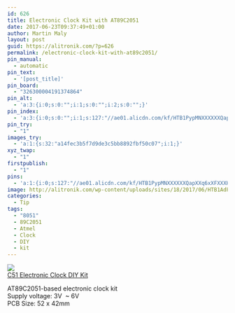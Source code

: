 ```yaml
---
id: 626
title: Electronic Clock Kit with AT89C2051
date: 2017-06-23T09:37:49+01:00
author: Martin Maly
layout: post
guid: https://alitronik.com/?p=626
permalink: /electronic-clock-kit-with-at89c2051/
pin_manual:
  - automatic
pin_text:
  - '[post_title]'
pin_board:
  - "326300004191374864"
pin_alt:
  - 'a:3:{i:0;s:0:"";i:1;s:0:"";i:2;s:0:"";}'
pin_index:
  - 'a:3:{i:0;s:0:"";i:1;s:127:"//ae01.alicdn.com/kf/HTB1PypMNXXXXXXQapXXq6xXFXXXH/High-Quality-font-b-C51-b-font-font-b-4-b-font-font-b-Bits-b.jpg_220x220.jpg";i:2;s:90:"http://alitronik.com/wp-content/uploads/sites/18/2017/06/HTB1AdPgKVXXXXcTXVXXq6xXFXXXf.jpg";}'
pin_try:
  - "1"
images_try:
  - 'a:1:{s:32:"a14fec3b5f7d9de3c5bb8892fbf50c07";i:1;}'
xyz_twap:
  - "1"
firstpublish:
  - "1"
pins:
  - 'a:1:{i:0;s:127:"//ae01.alicdn.com/kf/HTB1PypMNXXXXXXQapXXq6xXFXXXH/High-Quality-font-b-C51-b-font-font-b-4-b-font-font-b-Bits-b.jpg_220x220.jpg";}'
image: http://alitronik.com/wp-content/uploads/sites/18/2017/06/HTB1AdPgKVXXXXcTXVXXq6xXFXXXf.jpg
categories:
  - Tip
tags:
  - "8051"
  - 89C2051
  - Atmel
  - Clock
  - DIY
  - kit
---
```

<a href="http://s.click.aliexpress.com/e/Bmuzn2B" target="_parent"><img src="//ae01.alicdn.com/kf/HTB1PypMNXXXXXXQapXXq6xXFXXXH/High-Quality-font-b-C51-b-font-font-b-4-b-font-font-b-Bits-b.jpg_220x220.jpg" /><span style="display: block;">C51 Electronic Clock DIY Kit</span></a>

AT89C2051-based electronic clock kit  
Supply voltage: 3V  ~ 6V  
PCB Size: 52 x 42mm